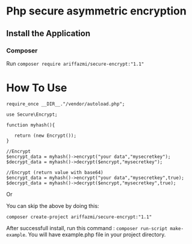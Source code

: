 # Php secure asymmetric encryption

## Install the Application

### Composer
Run `composer require ariffazmi/secure-encrypt:"1.1"`

# How To Use

    require_once __DIR__."/vendor/autoload.php";
    
    use Secure\Encrypt;
    
    function myhash(){
    
       return (new Encrypt());
    }
    
    //Encrypt
    $encrypt_data = myhash()->encrypt("your data","mysecretkey");
    $decrypt_data = myhash()->decrypt($encrypt,"mysecretkey");
    
    //Encrypt (return value with base64)
    $encrypt_data = myhash()->encrypt("your data","mysecretkey",true);
    $decrypt_data = myhash()->decrypt($encrypt,"mysecretkey",true);
    
Or

You can skip the above by doing this:
    
    composer create-project ariffazmi/secure-encrypt:"1.1"
    
After successfull install, run this command : `composer run-script make-example`.
You will have example.php file in your project directory.

